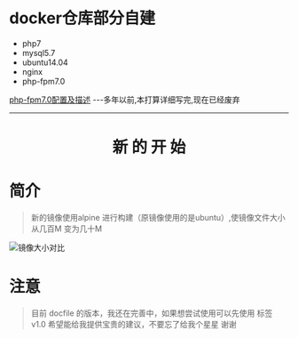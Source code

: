 # docker仓库部分自建

* php7
* mysql5.7
* ubuntu14.04
* nginx
* php-fpm7.0

[php-fpm7.0配置及描述](https://hub.docker.com/r/muyong/php7.0-fpm/) ---多年以前,本打算详细写完,现在已经废弃

---
<h1 align="center">新 的 开 始</h1>

# 简介

> 新的镜像使用alpine 进行构建（原镜像使用的是ubuntu）,使镜像文件大小从几百M 变为几十M

![镜像大小对比](https://s2.ax1x.com/2019/07/12/ZfKFx0.png "镜像大小的对比")

# 注意

> 目前 docfile 的版本，我还在完善中，如果想尝试使用可以先使用 标签 v1.0
> 希望能给我提供宝贵的建议，不要忘了给我个星星 谢谢